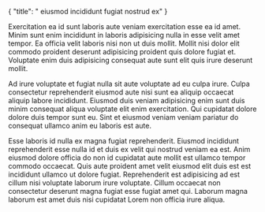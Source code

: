 {
  "title": " eiusmod incididunt fugiat nostrud ex"
}

Exercitation ea id sunt laboris aute veniam exercitation esse ea id amet. Minim sunt enim incididunt in laboris adipisicing nulla in esse velit amet tempor. Ea officia velit laboris nisi non ut duis mollit. Mollit nisi dolor elit commodo proident deserunt adipisicing proident quis dolore fugiat et. Voluptate enim duis adipisicing consequat aute sunt elit quis irure deserunt mollit.

Ad irure voluptate et fugiat nulla sit aute voluptate ad eu culpa irure. Culpa consectetur reprehenderit eiusmod aute nisi sunt ea aliquip occaecat aliquip labore incididunt. Eiusmod duis veniam adipisicing enim sunt duis minim consequat aliqua voluptate elit enim exercitation. Qui cupidatat dolore dolore duis tempor sunt eu. Sint et eiusmod veniam veniam pariatur do consequat ullamco anim eu laboris est aute.

Esse laboris id nulla ex magna fugiat reprehenderit. Eiusmod incididunt reprehenderit esse nulla id et duis ex velit qui nostrud veniam ea est. Anim eiusmod dolore officia do non id cupidatat aute mollit est ullamco tempor commodo occaecat. Quis aute proident amet velit eiusmod elit duis est est incididunt ullamco ut dolore fugiat. Reprehenderit est adipisicing ad est cillum nisi voluptate laborum irure voluptate. Cillum occaecat non consectetur deserunt magna fugiat esse fugiat amet qui. Laborum magna laborum est amet duis nisi cupidatat Lorem non officia irure aliqua.